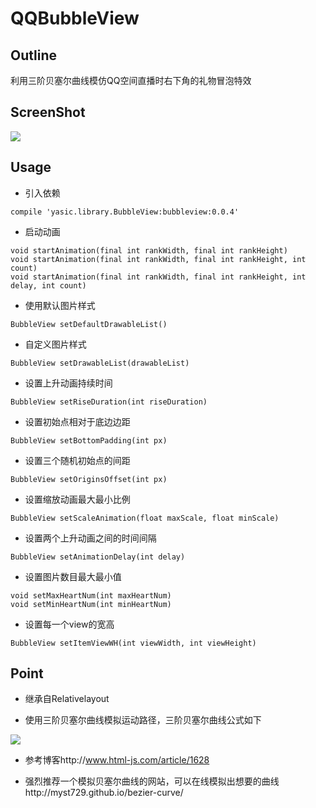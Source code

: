 # QQBubbleView

## Outline

利用三阶贝塞尔曲线模仿QQ空间直播时右下角的礼物冒泡特效

## ScreenShot

![](http://diycode.b0.upaiyun.com/photo/2016/55b80c4c270e41e429c468973f215cc7.gif)

## Usage

* 引入依赖

```
compile 'yasic.library.BubbleView:bubbleview:0.0.4'
```

* 启动动画

```
void startAnimation(final int rankWidth, final int rankHeight)
void startAnimation(final int rankWidth, final int rankHeight, int count)
void startAnimation(final int rankWidth, final int rankHeight, int delay, int count)
```

* 使用默认图片样式

```
BubbleView setDefaultDrawableList()
```

* 自定义图片样式

```
BubbleView setDrawableList(drawableList)
```

* 设置上升动画持续时间

```
BubbleView setRiseDuration(int riseDuration)
```

* 设置初始点相对于底边边距

```
BubbleView setBottomPadding(int px)
```

* 设置三个随机初始点的间距

```
BubbleView setOriginsOffset(int px)
```

* 设置缩放动画最大最小比例
```
BubbleView setScaleAnimation(float maxScale, float minScale)
```

* 设置两个上升动画之间的时间间隔

```
BubbleView setAnimationDelay(int delay)
```

* 设置图片数目最大最小值

```
void setMaxHeartNum(int maxHeartNum)
void setMinHeartNum(int minHeartNum)
```

* 设置每一个view的宽高

```
BubbleView setItemViewWH(int viewWidth, int viewHeight)
```

## Point

* 继承自Relativelayout

* 使用三阶贝塞尔曲线模拟运动路径，三阶贝塞尔曲线公式如下


![](http://img.my.csdn.net/uploads/201008/28/0_1282984326C3m1.gif)

* 参考博客http://www.html-js.com/article/1628

* 强烈推荐一个模拟贝塞尔曲线的网站，可以在线模拟出想要的曲线http://myst729.github.io/bezier-curve/

